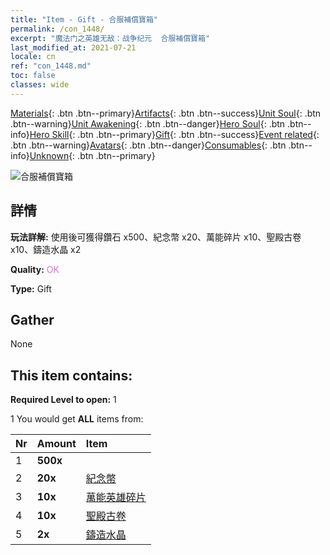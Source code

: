 ```yaml
---
title: "Item - Gift - 合服補償寶箱"
permalink: /con_1448/
excerpt: "魔法门之英雄无敌：战争纪元  合服補償寶箱"
last_modified_at: 2021-07-21
locale: cn
ref: "con_1448.md"
toc: false
classes: wide
---
```

 [Materials](/ItemsCN/){: .btn .btn--primary}[Artifacts](/ItemsCN/Artifacts/){: .btn .btn--success}[Unit Soul](/ItemsCN/UnitSoul/){: .btn .btn--warning}[Unit Awakening](/ItemsCN/UnitAwakening/){: .btn .btn--danger}[Hero Soul](/ItemsCN/HeroSoul/){: .btn .btn--info}[Hero Skill](/ItemsCN/HeroSkill/){: .btn .btn--primary}[Gift](/ItemsCN/Gift/){: .btn .btn--success}[Event related](/ItemsCN/Events/){: .btn .btn--warning}[Avatars](/ItemsCN/Avatars/){: .btn .btn--danger}[Consumables](/ItemsCN/Consumables/){: .btn .btn--info}[Unknown](/ItemsCN/Unknown/){: .btn .btn--primary}

 ![合服補償寶箱](/images/t/i_907062.png)

## 詳情
 **玩法詳解:** 使用後可獲得鑽石 x500、紀念幣 x20、萬能碎片 x10、聖殿古卷 x10、鑄造水晶 x2

 **Quality:** <span style="color: #DA70D6">OK</span>

 **Type:** Gift

## Gather

  None

## This item contains:

 **Required Level to open:** 1

 1 You would get **ALL** items  from:

  | Nr | Amount |     Item    |
  |:---|:-------|:------------|
  | 1 |  **500x** | <i class="fas fa-gem"/> |  | 
  | 2 |  **20x** | [紀念幣](/cn/Items/con_877/) |  | 
  | 3 |  **10x** | [萬能英雄碎片](/cn/Items/her_358/) |  | 
  | 4 |  **10x** | [聖殿古卷](/cn/Items/con_697/) |  | 
  | 5 |  **2x** | [鑄造水晶](/cn/Items/art_189/) |  | 
